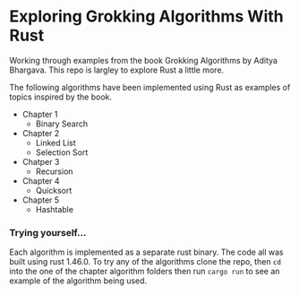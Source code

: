 # Exploring Grokking Algorithms With Rust
Working through examples from the book Grokking Algorithms by Aditya Bhargava. This repo is largley to explore Rust a little more.

The following algorithms have been implemented using Rust as examples of topics inspired by the book.
  - Chapter 1
    + Binary Search
  - Chapter 2
    + Linked List
    + Selection Sort
  - Chatper 3
    + Recursion
  - Chapter 4
    + Quicksort
  - Chapter 5
    + Hashtable

### Trying yourself...
Each algorithm is implemented as a separate rust binary. The code all was built using rust 1.46.0. To try any of the algorithms clone the repo, then `cd` into the one of the chapter algorithm folders then run `cargo run` to see an example of the algorithm being used.
